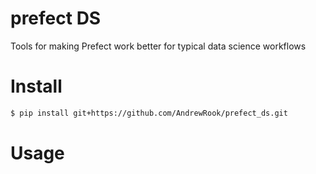 # prefect DS
Tools for making Prefect work better for typical data science workflows

# Install

```bash
$ pip install git+https://github.com/AndrewRook/prefect_ds.git
```

# Usage
